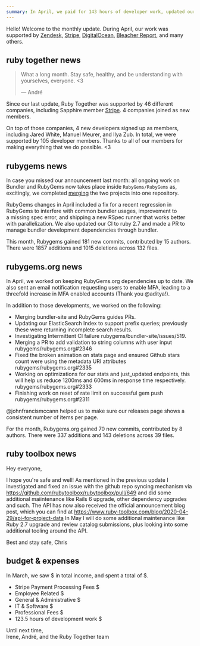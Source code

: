 ```yaml
---
summary: In April, we paid for 143 hours of developer work, updated our CI to ruby 2.7, and completed several updates and optimizations for the Ruby Gems and RubyGems.org.
---
```


Hello! Welcome to the monthly update. During April, our work was supported by  [Zendesk](https://www.zendesk.com), [Stripe](https://stripe.com), [DigitalOcean](https://www.digitalocean.com), [Bleacher Report](http://www.bleacherreport.com), and many others.

## ruby together news

> What a long month. Stay safe, healthy, and be understanding with yourselves, everyone. <3
>
> &mdash; André

Since our last update, Ruby Together was supported by 46 different companies, including Sapphire member [Stripe](https://stripe.com). 4 companies joined as new members.

On top of those companies, 4 new developers signed up as members, including Jared White, Manuel Meurer, and Ilya Zub. In total, we were supported by 105 developer members. Thanks to all of our members for making everything that we do possible. &lt;3

## rubygems news 

In case you missed our announcement last month: all ongoing work on Bundler and RubyGems now takes place inside `RubyGems/RubyGems` as, excitingly, we completed [merging](https://rubytogether.org/news/2020-04-02-March-2020-monthly-update) the two projects into one repository. 

RubyGems changes in April included a fix for a recent regression in RubyGems to interfere with common bundler usages, improvement to a missing spec error, and shipping a new RSpec runner that works better with parallelization. We also updated our CI to ruby 2.7 and made a PR to manage bundler development dependencies through bundler.

This month, Rubygems gained 181 new commits, contributed by 15 authors. There were 1857 additions and 1015 deletions across 132 files.

## rubygems.org news

In April, we worked on keeping RubyGems.org dependencies up to date. We also sent an email notification requesting users to enable MFA, leading to a threefold increase in MFA enabled accounts (Thank you @aditya!).

In addition to those developments, we worked on the following:

* Merging bundler-site and RubyGems guides PRs.
* Updating our ElasticSearch Index to support prefix queries; previously these were returning incomplete search results.
* Investigating Intermittent CI failure rubygems/bundler-site/issues/519.
* Merging a PR to add validation to string columns with user input rubygems/rubygems.org#2346
* Fixed the broken animation on stats page and ensured Github stars count were using the metadata URI attributes rubygems/rubygems.org#2335
* Working on optimizations for our stats and just_updated endpoints, this will help us reduce 1200ms and 600ms in response time respectively. rubygems/rubygems.org#2333
* Finishing work on reset of rate limit on successful gem push rubygems/rubygems.org#2311

@johnfrancismccann helped us to make sure our releases page shows a consistent number of items per page.

For the month, Rubygems.org gained 70 new commits, contributed by 8 authors. There were 337 additions and 143 deletions across 39 files.


## ruby toolbox news

Hey everyone,

I hope you're safe and well! As mentioned in the previous update I investigated and fixed an issue with the github repo syncing mechanism via https://github.com/rubytoolbox/rubytoolbox/pull/649 and did some additional maiintenance like Rails 6 upgrade, other dependency upgrades and such. The API has now also received the official announcement blog post, which you can find at https://www.ruby-toolbox.com/blog/2020-04-29/api-for-project-data
In May I will do some additional maintenance like Ruby 2.7 upgrade and review catalog submissions, plus looking into some additional tooling around the API.

Best and stay safe,
Chris

## budget &amp; expenses


In March, we saw $ in total income, and spent a total of $.

* Stripe Payment Processing Fees $
* Employee Related $
* General & Administrative $
* IT & Software $
* Professional Fees	$
* 123.5 hours of development work $

Until next time,<br>
Irene, André, and the Ruby Together team
